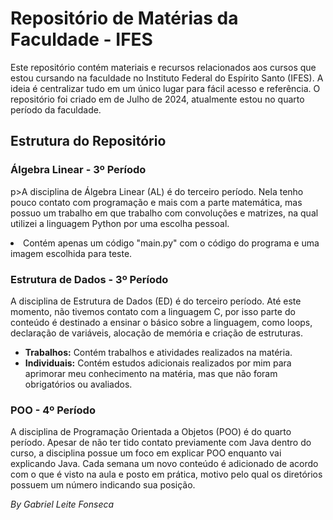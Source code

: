 <!DOCTYPE html>
<html lang="pt-br">
<head>
  <meta charset="UTF-8">
  <meta name="viewport" content="width=device-width, initial-scale=1.0">
  <title>Repositório de Matérias da Faculdade - IFES</title>
</head>
<body>

<h1>Repositório de Matérias da Faculdade - IFES</h1>

<p>Este repositório contém materiais e recursos relacionados aos cursos que estou cursando na faculdade no Instituto Federal do Espírito Santo (IFES). A ideia é centralizar tudo em um único lugar para fácil acesso e referência. O repositório foi criado em de Julho de 2024, atualmente estou no quarto período da faculdade.</p>

<h2>Estrutura do Repositório</h2>

<h3>Álgebra Linear - 3º Período</h3>

p>A disciplina de Álgebra Linear (AL) é do terceiro período. Nela tenho pouco contato com programação e mais com a parte matemática, mas possuo um trabalho em que trabalho com convoluções e matrizes, na qual utilizei a linguagem Python por uma escolha pessoal.</p>
  
<li>Contém apenas um código "main.py" com o código do programa e uma imagem escolhida para teste.</li>

<h3>Estrutura de Dados - 3º Período</h3>

<p>A disciplina de Estrutura de Dados (ED) é do terceiro período. Até este momento, não tivemos contato com a linguagem C, por isso parte do conteúdo é destinado a ensinar o básico sobre a linguagem, como loops, declaração de variáveis, alocação de memória e criação de estruturas.</p>

<ul>
  <li><strong>Trabalhos:</strong> Contém trabalhos e atividades realizados na matéria.</li>
  <li><strong>Individuais:</strong> Contém estudos adicionais realizados por mim para aprimorar meu conhecimento na matéria, mas que não foram obrigatórios ou avaliados.</li>
</ul>

<h3>POO - 4º Período</h3>

<p>A disciplina de Programação Orientada a Objetos (POO) é do quarto período. Apesar de não ter tido contato previamente com Java dentro do curso, a disciplina possue um foco em explicar POO enquanto vai explicando Java. Cada semana um novo conteúdo é adicionado de acordo com o que é visto na aula e posto em prática, motivo pelo qual os diretórios possuem um número indicando sua posição.</p>

<p><em>By Gabriel Leite Fonseca</em></p>

</body>
</html>
